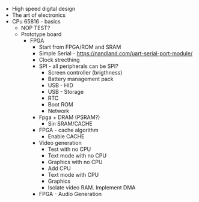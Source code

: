 
- High speed digital design
- The art of electronics
- CPu 65816 - basics
  - NOP TEST?
  - Prototype board
    - FPGA
        - Start from FPGA/ROM and SRAM
        - Simple Serial - https://nandland.com/uart-serial-port-module/
        - Clock strecthing
        - SPI - all peripherals can be SPI?
            - Screen controller (brigthness)
            - Battery management pack
            - USB - HID
            - USB - Storage
            - RTC
            - Boot ROM
            - Network  
        - Fpga + DRAM (PSRAM?)
            - Sin SRAM/CACHE
        - FPGA - cache algorithm
            - Enable CACHE
        - Video generation
            - Test with no CPU
            - Text mode with no CPU
            - Graphics with no CPU
            - Add CPU
            - Text mode with CPU
            - Graphics
            - Isolate video RAM. Implement DMA
        - FPGA - Audio Generation

